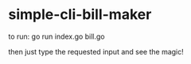 # simple-cli-bill-maker

to run: go run index.go bill.go

then just type the requested input and see the magic!
